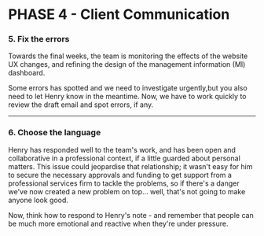 # PHASE 4 - Client Communication

### 5. Fix the errors
Towards the final weeks, the team is monitoring the effects of the website UX changes, and refining the design of the management information (MI) dashboard.

Some errors has spotted and we need to investigate urgently,but you also need to let Henry know in the meantime. Now, we have to work quickly to review the draft email and spot errors, if any.

-----

### 6. Choose the language
Henry has responded well to the team's work, and has been open and collaborative in a professional context, if a little guarded about personal matters. This issue could jeopardise that relationship; it wasn't easy for him to secure the necessary approvals and funding to get support from a professional services firm to tackle the problems, so if there's a danger we've now created a new problem on top... well, that's not going to make anyone look good.

Now, think how to respond to Henry's note - and remember that people can be much more emotional and reactive when they're under pressure.

